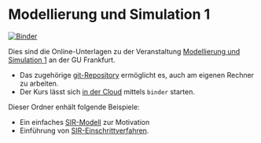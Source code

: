# Modellierung und Simulation 1

[![Binder](https://mybinder.org/badge_logo.svg)](https://mybinder.org/v2/gh/msqc-goethe/modsim1-course-basis/HEAD)



Dies sind die Online-Unterlagen zu der Veranstaltung 
[Modellierung und Simulation 1](https://gcsc.uni-frankfurt.de/simulation-and-modelling/lectures-courses) an der GU Frankfurt.

* Das zugehörige [git-Repository](https://github.com/msqc-goethe/modsim1-course-basis) ermöglicht es, auch am eigenen Rechner zu arbeiten.
* Der Kurs lässt sich [in der Cloud](https://mybinder.org/v2/gh/msqc-goethe/modsim1-course-basis/HEAD) mittels `binder` starten. 

Dieser Ordner enhält folgende Beispiele:

* Ein einfaches [SIR-Modell](beispiel01-warmup) zur Motivation 
* Einführung von [SIR-Einschrittverfahren](beispiel02-einschrittverfahren).
